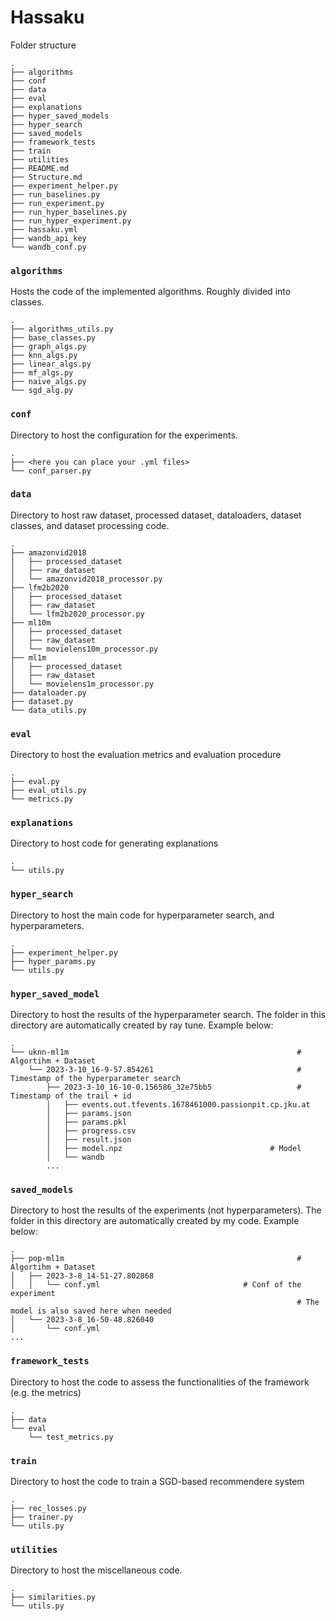 # Hassaku
Folder structure
```
.
├── algorithms
├── conf
├── data
├── eval
├── explanations
├── hyper_saved_models
├── hyper_search
├── saved_models
├── framework_tests
├── train
├── utilities
├── README.md
├── Structure.md
├── experiment_helper.py
├── run_baselines.py
├── run_experiment.py
├── run_hyper_baselines.py
├── run_hyper_experiment.py
├── hassaku.yml
├── wandb_api_key
└── wandb_conf.py
```

### ```algorithms```
Hosts the code of the implemented algorithms. Roughly divided into classes.

```
.
├── algorithms_utils.py
├── base_classes.py
├── graph_algs.py
├── knn_algs.py
├── linear_algs.py
├── mf_algs.py
├── naive_algs.py
└── sgd_alg.py
```

### ```conf```
Directory to host the configuration for the experiments. 
```
.
├── <here you can place your .yml files>
└── conf_parser.py
```

### ```data```
Directory to host raw dataset, processed dataset, dataloaders, dataset classes, and dataset processing code. 
```
.
├── amazonvid2018
│   ├── processed_dataset
│   ├── raw_dataset
│   └── amazonvid2018_processor.py
├── lfm2b2020
│   ├── processed_dataset
│   ├── raw_dataset
│   └── lfm2b2020_processor.py
├── ml10m
│   ├── processed_dataset
│   ├── raw_dataset
│   └── movielens10m_processor.py
├── ml1m
│   ├── processed_dataset
│   ├── raw_dataset
│   └── movielens1m_processor.py
├── dataloader.py
├── dataset.py
└── data_utils.py

```

### ```eval```
Directory to host the evaluation metrics and evaluation procedure 
```
.
├── eval.py
├── eval_utils.py
└── metrics.py

```

### ```explanations```
Directory to host code for generating explanations 
```
.
└── utils.py
```


### ```hyper_search```
Directory to host the main code for hyperparameter search, and hyperparameters.
```
.
├── experiment_helper.py
├── hyper_params.py
└── utils.py
```

### ```hyper_saved_model```
Directory to host the results of the hyperparameter search. The folder in this directory are automatically created by ray tune. 
Example below:
```
.
└── uknn-ml1m                                                   # Algortihm + Dataset
    └── 2023-3-10_16-9-57.854261                                # Timestamp of the hyperparameter search
        ├── 2023-3-10_16-10-0.156586_32e75bb5                   # Timestamp of the trail + id 
        │   ├── events.out.tfevents.1678461000.passionpit.cp.jku.at
        │   ├── params.json
        │   ├── params.pkl
        │   ├── progress.csv
        │   ├── result.json 
        │   ├── model.npz                                 # Model 
        │   └── wandb
        ...
```

### ```saved_models```
Directory to host the results of the experiments (not hyperparameters). The folder in this directory are automatically created by my code. 
Example below:
```
.
├── pop-ml1m                                                    #  Algortihm + Dataset
│   ├── 2023-3-8_14-51-27.802868
│   │   └── conf.yml                                # Conf of the experiment 
                                                                # The model is also saved here when needed
│   └── 2023-3-8_16-50-48.826040
│       └── conf.yml
...
```

### ```framework_tests```
Directory to host the code to assess the functionalities of the framework (e.g. the metrics)
```
.
├── data
└── eval
    └── test_metrics.py
```
### ```train```
Directory to host the code to train a SGD-based recommendere system
```
.
├── rec_losses.py
├── trainer.py
└── utils.py
```

### ```utilities```
Directory to host the miscellaneous code.
```
.
├── similarities.py
└── utils.py
```